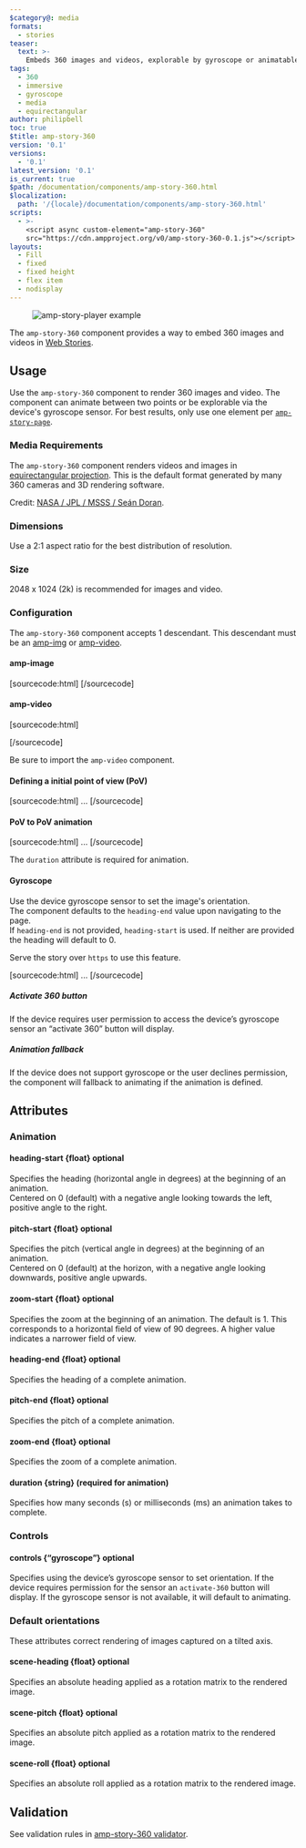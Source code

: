 ```yaml
---
$category@: media
formats:
  - stories
teaser:
  text: >-
    Embeds 360 images and videos, explorable by gyroscope or animatable between points.
tags:
  - 360
  - immersive
  - gyroscope
  - media
  - equirectangular
author: philipbell
toc: true
$title: amp-story-360
version: '0.1'
versions:
  - '0.1'
latest_version: '0.1'
is_current: true
$path: /documentation/components/amp-story-360.html
$localization:
  path: '/{locale}/documentation/components/amp-story-360.html'
scripts:
  - >-
    <script async custom-element="amp-story-360"
    src="https://cdn.ampproject.org/v0/amp-story-360-0.1.js"></script>
layouts:
  - Fill
  - fixed
  - fixed height
  - flex item
  - nodisplay
---
```


<!---
Copyright 2020 The AMP HTML Authors. All Rights Reserved.

Licensed under the Apache License, Version 2.0 (the "License");
you may not use this file except in compliance with the License.
You may obtain a copy of the License at

http://www.apache.org/licenses/LICENSE-2.0

Unless required by applicable law or agreed to in writing, software
distributed under the License is distributed on an "AS-IS" BASIS,
WITHOUT WARRANTIES OR CONDITIONS OF ANY KIND, either express or implied.
See the License for the specific language governing permissions and
limitations under the License.
-->

<figure class="centered-fig">
  <amp-anim alt="amp-story-player example" width="300" height="533" layout="fixed" src="https://raw.githubusercontent.com/ampproject/amphtml/master/extensions/amp-story-360/img/amp-story-360.gif">
    <noscript>
    <img alt="amp-story-player example" src="https://raw.githubusercontent.com/ampproject/amphtml/master/extensions/amp-story-360/img/amp-story-360.gif" />
  </noscript>
  </amp-anim>
</figure>

The `amp-story-360` component provides a way to embed 360 images and videos in [Web Stories](https://amp.dev/documentation/guides-and-tutorials/start/create_successful_stories/?format=stories).

## Usage

Use the `amp-story-360` component to render 360 images and video. The component can animate between two points or be explorable via the device's gyroscope sensor. For best results, only use one element per [`amp-story-page`](https://amp.dev/documentation/components/amp-story-page/?format=stories).

### Media Requirements

The `amp-story-360` component renders videos and images in [equirectangular projection](https://en.wikipedia.org/wiki/Equirectangular_projection).
This is the default format generated by many 360 cameras and 3D rendering software.

<amp-img src="https://raw.githubusercontent.com/ampproject/amphtml/master/extensions/amp-story-360/img/SeanDoran-Quela-sol1462-edited_ver2-sm_600-300.jpg" layout="intrinsic" width="400" height="230">

Credit: [NASA / JPL / MSSS / Seán Doran](https://informal.jpl.nasa.gov/museum/360-video).

### Dimensions

Use a 2:1 aspect ratio for the best distribution of resolution.

### Size

2048 x 1024 (2k) is recommended for images and video.

### Configuration

The `amp-story-360` component accepts 1 descendant. This descendant must be an [amp-img](https://amp.dev/documentation/components/amp-img/?format=stories) or [amp-video](https://amp.dev/documentation/components/amp-video/?format=stories).

#### amp-image

[sourcecode:html]
<amp-story-360 layout="fill">
<amp-img layout="fill" src="assets/image360.jpg"></amp-img>
</amp-story-360>
[/sourcecode]

#### amp-video

[sourcecode:html]
<amp-story-360 layout="fill">
<amp-video layout="fill" poster="assets/poster.jpg" autoplay loop>

<source src="assets/video360.mp4" type="video/mp4" />
</amp-video>
</amp-story-360>
[/sourcecode]

Be sure to import the `amp-video` component.

#### Defining a initial point of view (PoV)

[sourcecode:html]
<amp-story-360 
   layout="fill"
   heading-start="95" pitch-start="-10">
...
</amp-story-360>
[/sourcecode]

#### PoV to PoV animation

[sourcecode:html]
<amp-story-360 
   layout="fill"
   heading-start="95" pitch-start="-10"
   heading-end="-45" pitch-end="-20"
   duration="3s">
...
</amp-story-360>
[/sourcecode]

The `duration` attribute is required for animation.

#### Gyroscope

Use the device gyroscope sensor to set the image's orientation.  
The component defaults to the `heading-end` value upon navigating to the page.  
If `heading-end` is not provided, `heading-start` is used. If neither are provided the heading will default to 0.

Serve the story over `https` to use this feature.

[sourcecode:html]
<amp-story-360 
   layout="fill"
   controls="gyroscope"
   heading-start="95" pitch-start="-10"
   heading-end="-45" pitch-end="-20"
   duration="3s">
...
</amp-story-360>
[/sourcecode]

##### Activate 360 button

If the device requires user permission to access the device’s gyroscope sensor an “activate 360” button will display.

<amp-img src="https://raw.githubusercontent.com/ampproject/amphtml/master/extensions/amp-story-360/img/activate-360.png" layout="intrinsic" width="88.5" height="36">

##### Animation fallback

If the device does not support gyroscope or the user declines permission, the component will fallback to animating if the animation is defined.

## Attributes

### Animation

#### heading-start {float} optional

Specifies the heading (horizontal angle in degrees) at the beginning of an animation.  
Centered on 0 (default) with a negative angle looking towards the left, positive angle to the right.

#### pitch-start {float} optional

Specifies the pitch (vertical angle in degrees) at the beginning of an animation.  
Centered on 0 (default) at the horizon, with a negative angle looking downwards, positive angle upwards.

#### zoom-start {float} optional

Specifies the zoom at the beginning of an animation.
The default is 1. This corresponds to a horizontal field of view of 90 degrees.
A higher value indicates a narrower field of view.

#### heading-end {float} optional

Specifies the heading of a complete animation.

#### pitch-end {float} optional

Specifies the pitch of a complete animation.

#### zoom-end {float} optional

Specifies the zoom of a complete animation.

#### duration {string} (required for animation)

Specifies how many seconds (s) or milliseconds (ms) an animation takes to complete.

### Controls

#### controls {“gyroscope”} optional

Specifies using the device’s gyroscope sensor to set orientation.
If the device requires permission for the sensor an `activate-360` button will display.
If the gyroscope sensor is not available, it will default to animating.

### Default orientations

These attributes correct rendering of images captured on a tilted axis.

#### scene-heading {float} optional

Specifies an absolute heading applied as a rotation matrix to the rendered image.

#### scene-pitch {float} optional

Specifies an absolute pitch applied as a rotation matrix to the rendered image.

#### scene-roll {float} optional

Specifies an absolute roll applied as a rotation matrix to the rendered image.

## Validation

See validation rules in [amp-story-360 validator](https://github.com/ampproject/amphtml/blob/master/extensions/amp-story-360/validator-amp-story-360.protoascii).
